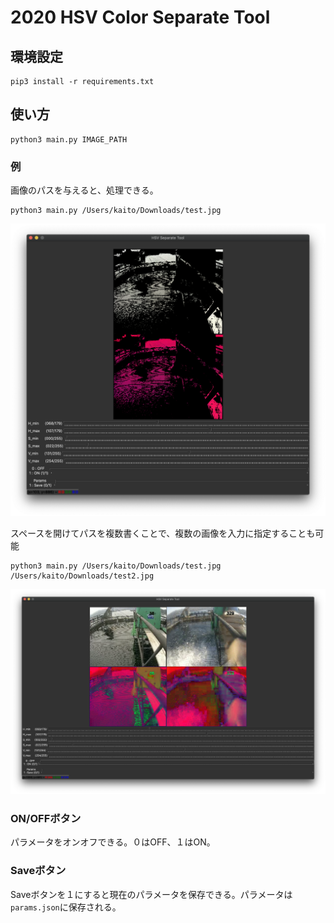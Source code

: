 # 2020 HSV Color Separate Tool

## 環境設定
```
pip3 install -r requirements.txt
```

## 使い方

```
python3 main.py IMAGE_PATH
```

### 例

画像のパスを与えると、処理できる。

```
python3 main.py /Users/kaito/Downloads/test.jpg
```

![例１](./samples/single.png)

スペースを開けてパスを複数書くことで、複数の画像を入力に指定することも可能
```
python3 main.py /Users/kaito/Downloads/test.jpg /Users/kaito/Downloads/test2.jpg
```

![例２](./samples/double.png)

### ON/OFFボタン

パラメータをオンオフできる。０はOFF、１はON。

### Saveボタン

Saveボタンを１にすると現在のパラメータを保存できる。パラメータは`params.json`に保存される。
